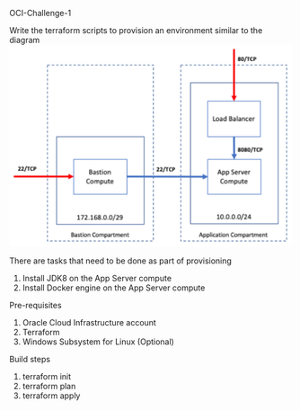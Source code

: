 OCI-Challenge-1

Write the terraform scripts to provision an environment similar to the diagram
![alt text](https://github.com/honggo-81/OCI-Challenge-1/blob/main/environment.png?raw=true)

There are tasks that need to be done as part of provisioning
1. Install JDK8 on the App Server compute
2. Install Docker engine on the App Server compute

Pre-requisites
1. Oracle Cloud Infrastructure account
2. Terraform
3. Windows Subsystem for Linux (Optional)

Build steps
1. terraform init
2. terraform plan
3. terraform apply